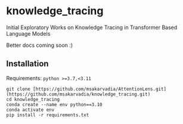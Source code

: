 # knowledge_tracing
Initial Exploratory Works on Knowledge Tracing in Transformer Based Language Models


Better docs coming soon :)

## Installation

Requirements: 
`python >=3.7,<3.11`

```
git clone [https://github.com/msakarvadia/AttentionLens.git](https://github.com/msakarvadia/knowledge_tracing.git)
cd knowledge_tracing
conda create --name env python==3.10
conda activate env
pip install -r requirements.txt
```
